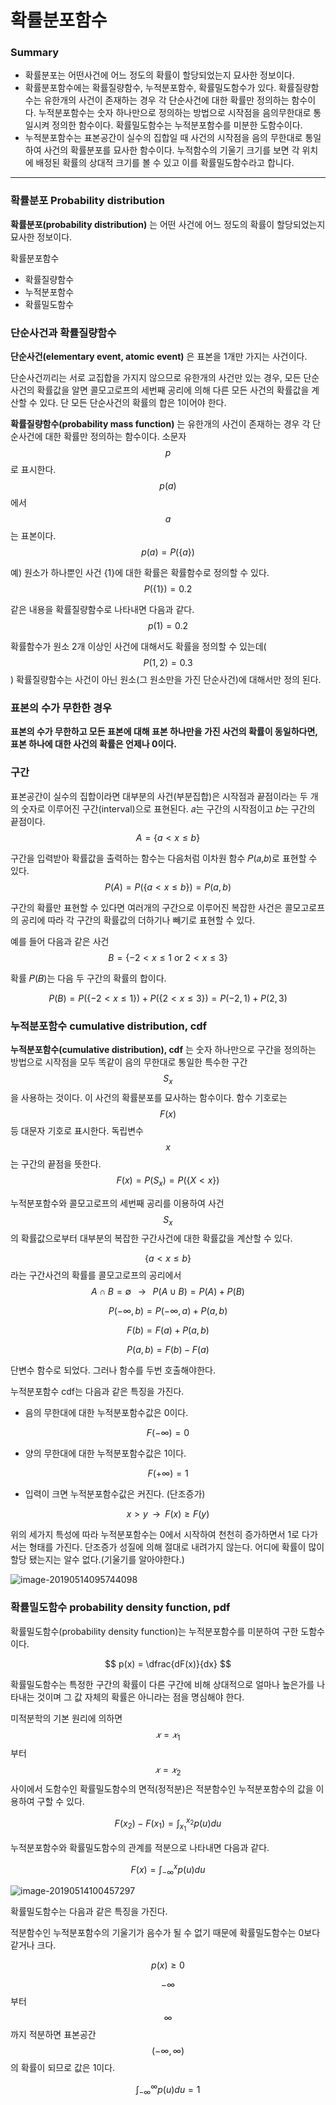 <script> MathJax.Hub.Queue(["Typeset",MathJax.Hub]); </script>

# 확률분포함수

### Summary

- 확률분포는 어떤사건에 어느 정도의 확률이 할당되었는지 묘사한 정보이다. 
- 확률분포함수에는 확률질량함수, 누적분포함수, 확률밀도함수가 있다. 확률질량함수는 유한개의 사건이 존재하는 경우 각 단순사건에 대한 확률만 정의하는 함수이다. 누적분포함수는 숫자 하나만으로 정의하는 방법으로 시작점을 음의무한대로 통일시켜 정의한 함수이다. 확률밀도함수는 누적분포함수를 미분한 도함수이다. 
- 누적분포함수는 표본공간이 실수의 집합일 때 사건의 시작점을 음의 무한대로 통일하여 사건의 확률분포를 묘사한 함수이다. 누적함수의 기울기 크기를 보면 각 위치에 배정된 확률의 상대적 크기를 볼 수 있고 이를 확률밀도함수라고 합니다. 
___________

### 확률분포 Probability distribution

**확률분포(probability distribution)** 는 어떤 사건에 어느 정도의 확률이 할당되었는지 묘사한 정보이다.

확률분포함수

- 확률질량함수
- 누적분포함수
- 확률밀도함수

### 단순사건과 확률질량함수

**단순사건(elementary event, atomic event)** 은 표본을 1개만 가지는 사건이다.

단순사건끼리는 서로 교집합을 가지지 않으므로 유한개의 사건만 있는 경우, 모든 단순사건의 확률값을 알면 콜모고로프의 세번째 공리에 의해 다른 모든 사건의 확률값을 계산할 수 있다. 단 모든 단순사건의 확률의 합은 1이어야 한다.

**확률질량함수(probability mass function)** 는 유한개의 사건이 존재하는 경우 각 단순사건에 대한 확률만 정의하는 함수이다. 소문자 $$p$$ 로 표시한다.  $$p(a)$$ 에서 $$a$$ 는 표본이다. 
$$
p(a) = P(\{a\})
$$

예) 원소가 하나뿐인 사건 {1}에 대한 확률은 확률함수로 정의할 수 있다.  $$P(\{1\}) = 0.2$$ 

같은 내용을 확률질량함수로 나타내면 다음과 같다. $$p(1) =0.2$$  

확률함수가 원소 2개 이상인 사건에 대해서도 확률을 정의할 수 있는데($$P({1, 2}) = 0.3$$) 확률질량함수는 사건이 아닌 원소(그 원소만을 가진 단순사건)에 대해서만 정의 된다.

### 표본의 수가 무한한 경우

**표본의 수가 무한하고 모든 표본에 대해 표본 하나만을 가진 사건의 확률이 동일하다면, 표본 하나에 대한 사건의 확률은 언제나 0이다.**

### 구간

표본공간이 실수의 집합이라면 대부분의 사건(부분집합)은 시작점과 끝점이라는 두 개의 숫자로 이루어진 구간(interval)으로 표현된다. 𝑎는 구간의 시작점이고 𝑏는 구간의 끝점이다.
$$
A = \{ a < x \leq b \}
$$

구간을 입력받아 확률값을 출력하는 함수는 다음처럼 이차원 함수 𝑃(𝑎,𝑏)로 표현할 수 있다.
$$
P(A) = P(\{ a < x \leq b \}) = P(a, b)
$$

구간의 확률만 표현할 수 있다면 여러개의 구간으로 이루어진 복잡한 사건은 콜모고로프의 공리에 따라 각 구간의 확률값의 더하기나 빼기로 표현할 수 있다.

예를 들어 다음과 같은 사건 $$B = \{ -2 < x \leq 1 \text{ or } 2 < x \leq 3 \}$$

확률 𝑃(𝐵)는 다음 두 구간의 확률의 합이다. 

$$P(B) = P(\{ -2 < x \leq 1\}) + P(\{2 < x \leq 3\}) = P(-2, 1) + P(2, 3)$$

### 누적분포함수 cumulative distribution, cdf

**누적분포함수(cumulative distribution), cdf** 는 숫자 하나만으로 구간을 정의하는 방법으로 시작점을 모두 똑같이 음의 무한대로 통일한 특수한 구간 $$S_x$$ 을 사용하는 것이다. 이 사건의 확률분포를 묘사하는 함수이다. 함수 기호로는 $$F(x)$$ 등 대문자 기호로 표시한다. 독립변수 $$x$$ 는 구간의 끝점을 뜻한다. 
$$
F(x) = P(S_x) = P(\{X < x\})
$$

누적분포함수와 콜모고로프의 세번째 공리를 이용하여 사건 $$S_x$$ 의 확률값으로부터 대부분의 복잡한 구간사건에 대한 확률값을 계산할 수 있다.

$$\{ a < x \leq b \}$$라는 구간사건의 확률를 콜모고로프의 공리에서 
$$
A \cap B = \emptyset \;\;\; \rightarrow \;\;\; P(A \cup B) = P(A) + P(B)
$$

$$
P(-\infty, b) = P(-\infty, a) + P(a, b)
$$

$$
F(b) = F(a) + P(a, b)
$$

$$
P(a, b) = F(b) - F(a) 
$$

단변수 함수로 되었다. 그러나 함수를 두번 호출해야한다.

누적분포함수 cdf는 다음과 같은 특징을 가진다.

- 음의 무한대에 대한 누적분포함수값은 0이다.

$$
F(-\infty) = 0
$$

-  양의 무한대에 대한 누적분포함수값은 1이다.

$$
F(+\infty) = 1
$$

-  입력이 크면 누적분포함수값은 커진다. (단조증가)

$$
x > y \;\; \rightarrow \;\; F(x) \geq F(y)
$$

위의 세가지 특성에 따라 누적분포함수는 0에서 시작하여 천천히 증가하면서 1로 다가서는 형태를 가진다. 단조증가 성질에 의해 절대로 내려가지 않는다. 어디에 확률이 많이 할당 됐는지는 알수 없다.(기울기를 알아야한다.)

![image-20190514095744098](../../../resource/img/image-20190514095744098.png)

### 확률밀도함수 probability density function, pdf

확률밀도함수(probability density function)는 누적분포함수를 미분하여 구한 도함수이다.

$$
p(x) = \dfrac{dF(x)}{dx} 
$$

확률밀도함수는 특정한 구간의 확률이 다른 구간에 비해 상대적으로 얼마나 높은가를 나타내는 것이며 그 값 자체의 확률은 아니라는 점을 명심해야 한다. 

미적분학의 기본 원리에 의하면 $$𝑥=𝑥_1$$부터 $$𝑥=𝑥_2$$ 사이에서 도함수인 확률밀도함수의 면적(정적분)은 적분함수인 누적분포함수의 값을 이용하여 구할 수 있다.

$$
F(x_2) - F(x_1) = \int_{x_1}^{x_2} p(u) du
$$

누적분포함수와 확률밀도함수의 관계를 적분으로 나타내면 다음과 같다.

$$
F(x) = \int_{-\infty}^{x} p(u) du
$$

![image-20190514100457297](../../../resource/img/image-20190514100457297.png)

확률밀도함수는 다음과 같은 특징을 가진다.

적분함수인 누적분포함수의 기울기가 음수가 될 수 없기 때문에 확률밀도함수는 0보다 같거나 크다.

$$
p(x) \geq 0 
$$

$$-\infty$$ 부터 $$\infty$$ 까지 적분하면 표본공간 $$(-\infty, \infty)$$ 의 확률이 되므로 값은 1이다.

$$
\int_{-\infty}^{\infty} p(u)du = 1
$$



